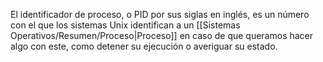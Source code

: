 
El identificador de proceso, o PID por sus siglas en inglés, es un número con el que los sistemas Unix identifican a un [[Sistemas Operativos/Resumen/Proceso|Proceso]] en caso de que queramos hacer algo con este, como detener su ejecución o averiguar su estado.